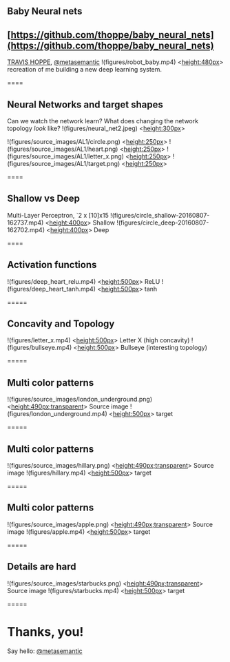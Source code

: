 ## Baby Neural nets
[https://github.com/thoppe/baby_neural_nets](https://github.com/thoppe/baby_neural_nets)
----------
[TRAVIS HOPPE](http://thoppe.github.io/), [@metasemantic](https://twitter.com/metasemantic)
!(figures/robot_baby.mp4) <<height:480px>> recreation of me building a new deep learning system.

====

## Neural Networks and target shapes
Can we watch the network learn?
What does changing the network topology _look_ like?
!(figures/neural_net2.jpeg) <<height:300px>>

!(figures/source_images/AL1/circle.png) <<height:250px>>
!(figures/source_images/AL1/heart.png) <<height:250px>>
!(figures/source_images/AL1/letter_x.png) <<height:250px>>
!(figures/source_images/AL1/target.png) <<height:250px>>

====

## Shallow vs Deep
Multi-Layer Perceptron, `2 x [10]x15
!(figures/circle_shallow-20160807-162737.mp4) <<height:400px>> Shallow
!(figures/circle_deep-20160807-162702.mp4) <<height:400px>> Deep

====

## Activation functions

!(figures/deep_heart_relu.mp4) <<height:500px>> ReLU
!(figures/deep_heart_tanh.mp4) <<height:500px>> tanh

=====

## Concavity and Topology

!(figures/letter_x.mp4) <<height:500px>> Letter X (high concavity)
!(figures/bullseye.mp4) <<height:500px>> Bullseye (interesting topology)
  
=====

## Multi color patterns

!(figures/source_images/london_underground.png) <<height:490px;transparent>> Source image
!(figures/london_underground.mp4) <<height:500px>> target
  
=====

## Multi color patterns

!(figures/source_images/hillary.png) <<height:490px;transparent>> Source image
!(figures/hillary.mp4) <<height:500px>> target
  
=====

## Multi color patterns

!(figures/source_images/apple.png) <<height:490px;transparent>> Source image
!(figures/apple.mp4) <<height:500px>> target
  
=====

## Details are hard

!(figures/source_images/starbucks.png) <<height:490px;transparent>> Source image
!(figures/starbucks.mp4) <<height:500px>> target

=====
 
    
#  Thanks, you!
Say hello: [@metasemantic](https://twitter.com/metasemantic)